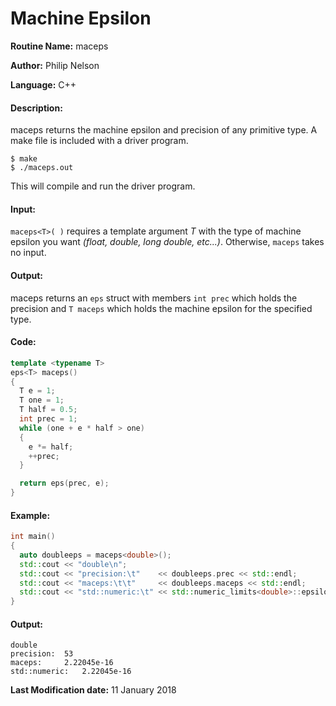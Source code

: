 # Machine Epsilon

**Routine Name:** maceps

**Author:** Philip Nelson

**Language:** C++

#### Description:

maceps returns the machine epsilon and precision of any primitive type. A make file is included with a driver program.

```
$ make
$ ./maceps.out
```

This will compile and run the driver program.

#### Input:

`maceps<T>( )` requires a template argument _T_ with the type of machine epsilon you want _(float, double, long double, etc...)_. Otherwise, `maceps` takes no input.

#### Output:

maceps returns an `eps` struct with members `int prec` which holds the precision and `T maceps` which holds the machine epsilon for the specified type.

#### Code:
``` C++
template <typename T>
eps<T> maceps()
{
  T e = 1;
  T one = 1;
  T half = 0.5;
  int prec = 1;
  while (one + e * half > one)
  {
    e *= half;
    ++prec;
  }

  return eps(prec, e);
}
```

#### Example:
``` C++
int main()
{
  auto doubleeps = maceps<double>();
  std::cout << "double\n";
  std::cout << "precision:\t"    << doubleeps.prec << std::endl;
  std::cout << "maceps:\t\t"     << doubleeps.maceps << std::endl;
  std::cout << "std::numeric:\t" << std::numeric_limits<double>::epsilon() << std::endl << std::endl;
}
```

#### Output:
```
double
precision:	53
maceps:		2.22045e-16
std::numeric:	2.22045e-16
```

**Last Modification date:** 11 January 2018
